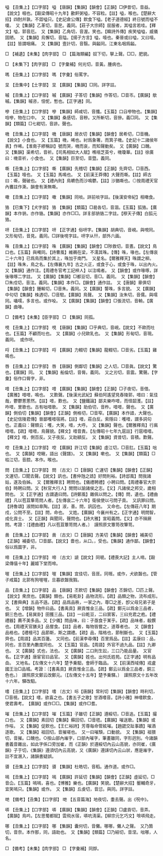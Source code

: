 <!-- { "loadSidebar": true } -->
嗌	【丑集上】【口字部】	嗌	【唐韻】【集韻】【韻會】【正韻】□伊昔切，音益。【說文】咽也。【穀梁傳昭十九年】歠飦粥嗌，不容粒。【註】嗌，喉也。【楚辭大招】四酎幷孰，不歰嗌只。【史記倉公傳】飮食下嗌。【老子道德經】終日號而嗌不嗄。　又【集韻】乙革切，音戹。義同。【莊子大宗師】屈服者，其嗌言若哇。【釋文】嗌，郭音厄。　又【集韻】乙角切，音渥。笑也。【韓詩外傳】疾笑嗌嗌，威儀固陋。　又【集韻】烏懈切，音隘。【揚子方言】嗌，噎也。秦晉或曰嗌，又曰噎。【註】皆謂咽痛。　又【集韻】壹計切，音翳。與齸同。江東名咽爲齸。

□	【補遺】【未集】【肉字部】	□	【篇海類編】奴下切，拏上聲。□□，肥貌。

□	【未集下】【肉字部】	□	【字彙補】何光切，音黃。腫病也。

嗎	【丑集上】【口字部】	嗎	【字彙】俗罵字。

圼	【丑集中】【土字部】	圼	【廣韻】【集韻】□同。詳字註。

嘁	【丑集上】【口字部】	嘁	【廣韻】子答切【集韻】作答切，□音帀。【廣韻】歍嘁。【集韻】嘁咨，忸怩，慙也。【正字通】同。

嘇	【丑集上】【口字部】	嘇	【集韻】師咸切，音攕。【玉篇】口臽嘇物也。【集韻】唅嘇，物在口中。　又【集韻】桑感切，音糝。又所斬切，音摻。義□同。　又【集韻】【類篇】□七紺切，音謲。聲也。

嘰	【丑集上】【口字部】	嘰	【唐韻】居衣切【集韻】【韻會】居希切，□音機。【說文】小食也。　又【玉篇】嘰，唏也。紂爲象箸，而箕子嘰。【史記十二諸侯年表】作唏。【淮南子繆稱訓】號而哭，嘰而哀，而知聲動矣。　又【廣韻】口醜。　又【集韻】渠希切，音祈。【司馬相如大人賦】噍咀芝英兮，嘰瓊華。【註】徐廣曰：嘰音祈，小食也。　又【集韻】巨至切，音暨。義同。

嘶	【丑集上】【口字部】	嘶	【廣韻】先稽切【集韻】【正韻】先齊切，□音西。【玉篇】噎也。　又【玉篇】馬鳴也。　又【前漢王莽傳】大聲而嘶。【註】師古曰：嘶，聲破也。　又【禮內則】鳥皫色而沙鳴鬱。【註】沙猶嘶也。◎按周禮天官內饔註作澌。韻會有澌無嘶。

噉	【丑集上】【口字部】	噉	【集韻】同啖。詳前啖字註。【後漢安帝紀】相噉食。

狢	【巳集下】【犬字部】	狢	【集韻】【類篇】□曷各切，音涸。【玉篇】狐狢。【廣韻】本作貈。亦作貉。【集韻】亦作□□。詳豸部貈貉二字註。【穆天子傳】白狐元狢。

咞	【丑集上】【口字部】	咞	【正字通】俗咞字。【集韻】胡典切，音峴。與哯同。　又形甸切，音見。義同。□詳後哯字註。咞字从幵，部外六画。

咮	【丑集上】【口字部】	咮	【廣韻】【集韻】【韻會】□陟救切，音晝。【說文】鳥口也。【玉篇】與噣同。【詩曹風】維鵜在梁，不濡其咮。【傳】咮，喙也。【左傳哀二十六年】已爲鳥而集於其上，咮加于南門。　又星名。【爾雅釋天】咮謂之柳。【註】咮朱，鳥之名。【左傳襄九年】古之火正，或食于心，或食于咮，以出內火。　又【集韻】通作注。【周禮冬官考工記梓人】以注鳴者。　又【韻會】或作喙啄，詳後喙啄二字註。　又【廣韻】【集韻】□都豆切，音□。義同。　又【集韻】【韻會】□朱戍切，音注。義同。【集韻】本作□。【韻會】通作註。　又【唐韻】章俱切【集韻】【韻會】鍾輸切，□音朱。義同。又【廣韻】讋咮，多言貌。　又【廣韻】中句切【集韻】株遇切，□音駐。【廣韻】鳥聲。　又【集韻】汝朱切，音儒。與嚅同。囁嚅，多言也。或作吺。　又【廣韻】【集韻】【韻會】□張流切，音輈。【廣韻】曲喙。

□	【備考】【未集】【臣字部】	□	【集韻】同孤。

哯	【丑集上】【口字部】	哯	【唐韻】【集韻】□乎典切，音峴。【說文】不歐而吐也。【玉篇】不顧而吐也。　又【廣韻】小兒歐乳也。　又【集韻】形甸切，音現。義同。　或作咞。

哷	【丑集上】【口字部】	哷	【廣韻】力輟切【集韻】龍輟切，□音劣。【玉篇】雞鳴也。

唇	【丑集上】【口字部】	唇	【唐韻】側鄰切【集韻】之人切，□音眞。【說文】驚也。【廣韻】同。　又【集韻】船倫切，音脣。義同。　又之刃切，音震。驚聲。【字彙】俗作口脣字，非。

唶	【丑集上】【口字部】	唶	【廣韻】【集韻】【韻會】【正韻】□子夜切，音借。【廣雅】唶唶，鳴也。　又歎聲。【後漢光武紀】蘇伯阿遙望見舂陵郭，唶曰：氣佳哉，鬱鬱蔥蔥然。【註】唶，歎也。　又【鹽鐵論】鄙夫樂咋唶，而怪韶濩。【註】咋唶，里歌也。古有咄唶歌。　又【集韻】助伯切，音柞。唶唶，聲也。　又【廣韻】側伯切【集韻】【韻會】【正韻】側格切，□音窄。【廣韻】本作諎，大聲也。【史記信陵君傳】晉鄙嚄唶宿將。【註】唶，莊白反。索隱曰：嚄唶，謂多詞句也。正義曰：聲類云：嚄，大笑，唶，大呼。　又【集韻】聲也。【爾雅釋鳥】行鳸唶唶。【疏】唶唶，鳥聲貌。【釋文】唶音責。【左傳昭十七年九扈註】行扈唶唶。【釋文】唶，側百反。又子夜反。又助額反。　又【集韻】資昔切，音積。歎聲。

啌	【丑集上】【口字部】	啌	【廣韻】許江切【集韻】虛江切，□音肛。【玉篇】咄也。　又【廣韻】啌瞋，語出《聲譜》。　又【集韻】嗽也。　又【集韻】【類篇】□枯江切，音腔。本作。喉也。

問	【丑集上】【口字部】	問	〔古文〕□【唐韻】亡運切【集韻】【韻會】【正韻】文運切，□聞去聲。【說文】訊也。【書仲虺之誥】好問則裕。【詩邶風】問我諸姑，遂及伯姊。　又【爾雅釋言】聘問也。【儀禮聘禮】小聘曰問。【周禮春官大宗伯】時聘曰問。又【秋官大行人】閒問以諭諸侯之志。【又】凡諸侯之邦交，歲相問也。　又【正字通】古謂遺曰問。【詩鄭風】雜佩以問之。【傳】問，遺也。【禮曲禮】凡以苞苴簞笥問人者。【左傳哀二十六年】衛侯使以弓問子貢。　又訊罪曰問。【詩魯頌】淑問如臯陶。【註】淑，善。問，訊囚也。　又命也。【左傳莊八年】期戍，公問不至。【註】問，命也。　又姓。【廣韻】今襄州有之。【正字通】明問智，成化貢士。　又【正韻】與聞同，聲問也。【詩大雅】宣昭義問。【又】亦不隕厥問。考證：〔【禮曲禮】凡以苞苴簟笥問人者。〕　謹照原文簟笥改簞笥。 

啚	【丑集上】【口字部】	啚	〔古文〕□【唐韻】方美切【集韻】【韻會】補美切【正韻】補委切，□音鄙。【說文】嗇也，从口。，受也。【集韻】通作鄙。【韻會】俗以爲圖字，非。

啼	【丑集上】【口字部】	啼	〔古文〕謕【說文】同嗁。【禮喪大記】主人啼。【穀梁傳僖十年】麗姬下堂而啼。

嘊	【丑集上】【口字部】	嘊	【集韻】宜佳切，音厓。同啀。或作，犬欲齧也。【管子戒篇】北郭有狗嘊嘊，旦暮欲齧我猳。

品	【丑集上】【口字部】	品	【唐韻】丕飮切【集韻】【韻會】丕錦切，□匹上聲。【說文】衆庶也。【廣韻】類也。【易乾卦】品物流形。【疏】品類之物，流布成形。　又【書舜典】五品不遜。【疏】品爲品秩，一家之內，尊□之差，卽父母兄弟子是也。　又【增韻】物件曰品。【書禹貢】厥貢惟金三品。【疏】鄭元以爲金三品者，銅三色也。【易巽卦】田獲三品。【註】一曰乾豆，二曰賔客，三曰充君之庖。【禮禮器】薦不美多品。又【少儀】問品味，曰：子亟食于某乎。【疏】品味者，殽饌也。【周禮天官膳夫】品嘗食。【註】品者，每物皆嘗之，道尊者也。　又【韻會】品格也。【禮檀弓】品節斯，斯之謂禮。【疏】品，階格也，節制斷也。　又【玉篇】齊也。【周語】品其百籩。　又同也。【前漢李尋傳】百里爲品。【註】孟康曰：品，同也，言百里內數度同也。　又【玉篇】官品。【周語】外官不過九品。【註】九卿也。　又【廣韻】式也，法也。　又【廣韻】二口則生訟，三口乃能品量。　又官名。【正字通】唐宦官曰品官。　又【廣韻】姓也。出何氏姓苑。【正字通】明有品嵒。　又地名。【左傳文十六年】楚予乗馹，會師于臨品。　又【前漢西域傳】戎盧國王治□品城。考證：〔【書禹貢】厥貢惟金三品。【疏】鄭云以爲金三品者，銅三色也。〕　謹照原文鄭云改鄭元。〔【左傳文十五年】楚予乗驛。〕　謹照原文十五年改十六年。驛改馹。 

嗜	【丑集上】【口字部】	嗜	〔古文〕呩【唐韻】常利切【集韻】【韻會】時利切，□音視。【說文】嗜，欲喜之也。【書五子之歌】甘酒嗜音。【詩小雅】神嗜飮食，使君壽考。　【廣韻】或作□□。【集韻】或作□耆。

嗺	【丑集上】【口字部】	嗺	【玉篇】子雖切【正韻】遵綏切，□音追。【玉篇】撮口也。　又【廣韻】素回切【集韻】蘇回切，□音毸。【廣韻】嗺送歌。【集韻】或作哸。　又【集韻】促飮也。【王仁裕詩】芳尊每命管絃嗺。【趙勰交趾事蹟】嗺酒逐歌。　又【集韻】祖回切，音摧嗟也。　又一曰嗺頹，口動貌。　又【集韻】祖猥切，音摧。口醜也。○按山部內嶉字，口部內嗺字，筆畫雖同，字形迥別。今諸韻書義音雜出，如此字係口旁加崔，而《正韻》於遵綏切內云山高貌，亦同崔，《廣韻》子于切，《集韻》遵須切內云高貌，又《廣韻》遵誄切內云山狀，應是嶉字，註不宜溷入，諸韻書疑誤。

噵	【丑集上】【口字部】	噵	【集韻】杜皓切，音稻。通作道。或作□。

嘕	【丑集上】【口字部】	嘕	【廣韻】許延切【集韻】【韻會】【正韻】虛延切，□音仚。【玉篇】嘕嘕，喜也。【博雅】樂也。【廣韻】笑貌。【楚辭大招】靨輔奇牙，宜笑嘕只。【集韻】或作。　又【集韻】丘虔切，音愆。與同。詳字註。

哋	【備考】【丑集】【口字部】	哋	【五音篇海】地夜切，耋去聲。出《呪中》。

哢	【丑集上】【口字部】	哢	【廣韻】【集韻】【韻會】【正韻】□盧貢切，音弄。【廣韻】鳥吟。【左思蜀都賦】雲飛水宿，哢吭淸渠。【柳宗元乞巧文】啽哢飛走。

哪	【丑集上】【口字部】	哪	【集韻】囊何切，音儺。哪哪，儺人之聲。　又乃箇切，音奈。本作那，同，語助也。　又【集韻】【類篇】□乃結切，音涅。咄哪，人名。

□	【備考】【未集】【肉字部】	□	【字彙補】同脬。

